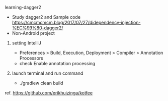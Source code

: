 learning-dagger2

- Study dagger2 and Sample code
https://cmcmcmcm.blog/2017/07/27/didependency-injection-%EC%99%80-dagger2/
- Non-Android project

1. setting IntelliJ
	- Preferences > Build, Execution, Deployment > Compiler > Annotation Processors
	- check Enable annotation processing

2. launch terminal and run command
	- ./gradlew clean build

ref. https://github.com/erikhuizinga/kotfee